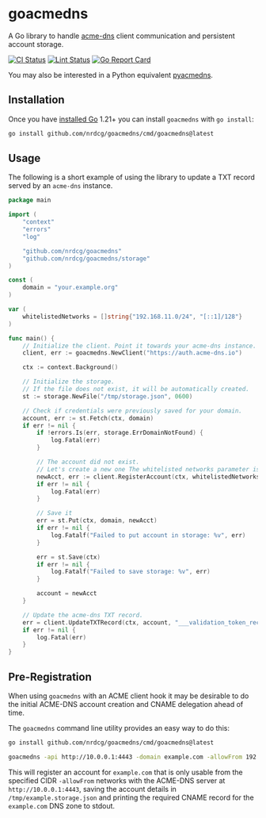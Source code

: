 # goacmedns

A Go library to handle [acme-dns](https://github.com/joohoi/acme-dns) client communication and persistent account storage.

[![CI Status](https://github.com/nrdcg/goacmedns/workflows/Go/badge.svg)](https://github.com/nrdcg/goacmedns/actions?query=workflow%3AGo)
[![Lint Status](https://github.com/nrdcg/goacmedns/workflows/golangci-lint/badge.svg)](https://github.com/nrdcg/goacmedns/actions?query=workflow%3Agolangci-lint)
[![Go Report Card](https://goreportcard.com/badge/github.com/nrdcg/goacmedns)](https://goreportcard.com/report/github.com/nrdcg/goacmedns)

You may also be interested in a Python equivalent [pyacmedns](https://github.com/joohoi/pyacmedns/).

## Installation

Once you have [installed Go](https://golang.org/doc/install) 1.21+ you can install `goacmedns` with `go install`:

```bash
go install github.com/nrdcg/goacmedns/cmd/goacmedns@latest
```

## Usage

The following is a short example of using the library to update a TXT record served by an `acme-dns` instance.

```go
package main

import (
	"context"
	"errors"
	"log"

	"github.com/nrdcg/goacmedns"
	"github.com/nrdcg/goacmedns/storage"
)

const (
	domain = "your.example.org"
)

var (
	whitelistedNetworks = []string{"192.168.11.0/24", "[::1]/128"}
)

func main() {
	// Initialize the client. Point it towards your acme-dns instance.
	client, err := goacmedns.NewClient("https://auth.acme-dns.io")

	ctx := context.Background()

	// Initialize the storage.
	// If the file does not exist, it will be automatically created.
	st := storage.NewFile("/tmp/storage.json", 0600)

	// Check if credentials were previously saved for your domain.
	account, err := st.Fetch(ctx, domain)
	if err != nil {
		if !errors.Is(err, storage.ErrDomainNotFound) {
			log.Fatal(err)
		}

		// The account did not exist.
		// Let's create a new one The whitelisted networks parameter is optional and can be nil.
		newAcct, err := client.RegisterAccount(ctx, whitelistedNetworks)
		if err != nil {
			log.Fatal(err)
		}

		// Save it
		err = st.Put(ctx, domain, newAcct)
		if err != nil {
			log.Fatalf("Failed to put account in storage: %v", err)
		}

		err = st.Save(ctx)
		if err != nil {
			log.Fatalf("Failed to save storage: %v", err)
		}

		account = newAcct
	}

	// Update the acme-dns TXT record.
	err = client.UpdateTXTRecord(ctx, account, "___validation_token_recieved_from_the_ca___")
	if err != nil {
		log.Fatal(err)
	}
}
```

## Pre-Registration

When using `goacmedns` with an ACME client hook
it may be desirable to do the initial ACME-DNS account creation and CNAME delegation ahead of time.

The `goacmedns` command line utility provides an easy way to do this:

```bash
go install github.com/nrdcg/goacmedns/cmd/goacmedns@latest

goacmedns -api http://10.0.0.1:4443 -domain example.com -allowFrom 192.168.100.1/24,1.2.3.4/32,2002:c0a8:2a00::0/40 -storage /tmp/example.storage.json
```

This will register an account for `example.com` that is only usable from the specified CIDR `-allowFrom` networks with the ACME-DNS server at `http://10.0.0.1:4443`,
saving the account details in `/tmp/example.storage.json` and printing the required CNAME record for the `example.com` DNS zone to stdout.
